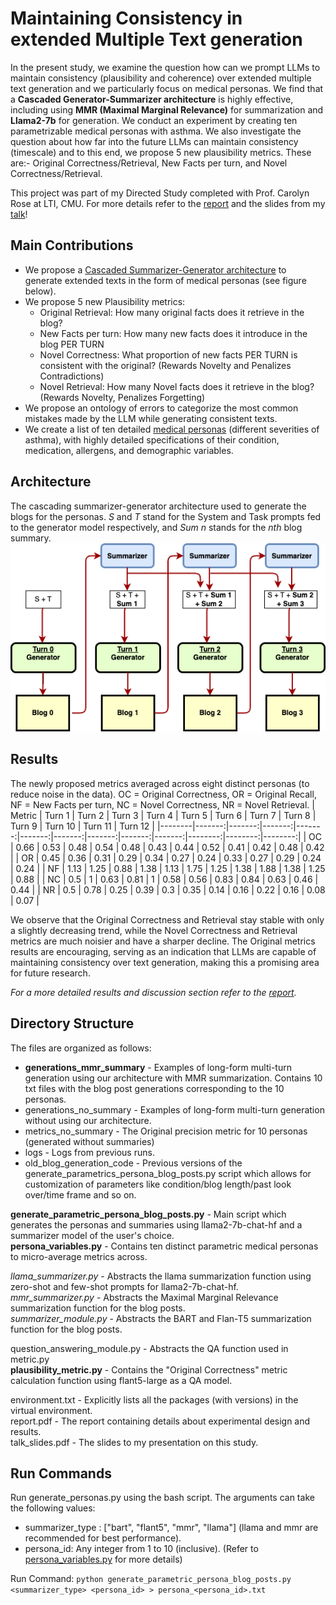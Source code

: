 # Maintaining Consistency in extended Multiple Text generation

In the present study, we examine the question how can we prompt LLMs to maintain consistency (plausibility and coherence) over extended multiple text generation and we particularly focus on medical personas. We find that a **Cascaded Generator-Summarizer architecture** is highly effective, including using **MMR (Maximal Marginal Relevance)** for summarization and **Llama2-7b** for generation. We conduct an experiment by creating ten parametrizable medical personas with asthma. We also investigate the question about how far into the future LLMs can maintain consistency (timescale) and to this end, we propose 5 new plausibility metrics. These are:- Original Correctness/Retrieval, New Facts per turn, and Novel Correctness/Retrieval.

This project was part of my Directed Study completed with Prof. Carolyn Rose at LTI, CMU. For more details refer to the [report](https://github.com/Aadit3003/llm-medical-personas/blob/d9675b2004c786d5f098b308f96df1082eb1f270/report.pdf) and the slides from my [talk](https://github.com/Aadit3003/llm-medical-personas/blob/d9675b2004c786d5f098b308f96df1082eb1f270/talk_slides.pdf)!

## Main Contributions
* We propose a [Cascaded Summarizer-Generator architecture](https://github.com/Aadit3003/llm-medical-personas/blob/d9675b2004c786d5f098b308f96df1082eb1f270/generate_parametric_persona_blog_posts.py) to generate extended texts in the form of medical personas (see figure below).
* We propose 5 new Plausibility metrics:
  * Original Retrieval: How many original facts does it retrieve in the blog?
  * New Facts per turn: How many new facts does it introduce in the blog PER TURN
  * Novel Correctness: What proportion of new facts PER TURN is consistent with the original? (Rewards Novelty and Penalizes Contradictions)
  * Novel Retrieval: How many Novel facts does it retrieve in the blog? (Rewards Novelty, Penalizes Forgetting)
* We propose an ontology of errors to categorize the most common mistakes made by the LLM while generating consistent texts.
* We create a list of ten detailed [medical personas](https://github.com/Aadit3003/llm-medical-personas/blob/d9675b2004c786d5f098b308f96df1082eb1f270/persona_variables.py) (different severities of asthma), with highly detailed specifications of their condition, medication, allergens, and demographic variables.

## Architecture
The cascading summarizer-generator architecture used to generate the blogs for the personas. _S_ and _T_ stand for the System and Task prompts fed to the generator model respectively, and _Sum n_ stands for the _nth_ blog summary. \
![Cascaded summarizer-generator architecture diagram for the medical persona generation pipeline using Llamaa2](https://github.com/Aadit3003/llm-medical-personas/blob/f04bfb5ac348508b179a5a6ffec90bbbfb33259a/logs/Blog.drawio%20(1).png)

## Results
The newly proposed metrics averaged across eight distinct personas (to reduce noise in the data). OC = Original Correctness, OR = Original Recall, NF = New Facts per turn, NC = Novel Correctness, NR = Novel Retrieval.
| Metric | Turn 1 | Turn 2 | Turn 3 | Turn 4 | Turn 5 | Turn 6 | Turn 7 | Turn 8 | Turn 9 | Turn 10 | Turn 11 | Turn 12 |
|--------|-------:|-------:|-------:|-------:|-------:|-------:|-------:|-------:|-------:|--------:|--------:|--------:|
| OC     |   0.66 |   0.53 |   0.48 |   0.54 |   0.48 |   0.43 |   0.44 |   0.52 |   0.41 |    0.42 |    0.48 |    0.42 |
| OR     |   0.45 |   0.36 |   0.31 |   0.29 |   0.34 |   0.27 |   0.24 |   0.33 |   0.27 |    0.29 |    0.24 |    0.24 |
| NF     |   1.13 |   1.25 |   0.88 |   1.38 |   1.13 |   1.75 |   1.25 |   1.38 |   1.88 |    1.38 |    1.25 |    0.88 |
| NC     |    0.5 |      1 |   0.63 |   0.81 |      1 |   0.58 |   0.56 |   0.83 |   0.84 |    0.63 |    0.46 |    0.44 |
| NR     |    0.5 |   0.78 |   0.25 |   0.39 |    0.3 |   0.35 |   0.14 |   0.16 |   0.22 |    0.16 |    0.08 |    0.07 |

We observe that the Original Correctness and Retrieval stay stable with only a slightly decreasing trend, while the Novel Correctness and Retrieval metrics are much noisier and have a sharper decline. The Original metrics results are encouraging, serving as an indication that LLMs are capable of maintaining consistency over text generation, making this a promising area for future research. 

_For a more detailed results and discussion section refer to the [report](https://github.com/Aadit3003/llm-medical-personas/blob/d9675b2004c786d5f098b308f96df1082eb1f270/report.pdf)._


 ## Directory Structure
The files are organized as follows:

* **generations_mmr_summary** - Examples of long-form multi-turn generation using our architecture with MMR summarization. Contains 10 txt files with the blog post generations corresponding to the 10 personas.
* generations_no_summary - Examples of long-form multi-turn generation without using our architecture.
* metrics_no_summary - The Original precision metric for 10 personas (generated without summaries)
* logs - Logs from previous runs.
* old_blog_generation_code - Previous versions of the generate_parametrics_persona_blog_posts.py script which allows for customization of parameters like condition/blog length/past look over/time frame and so on. 

**generate_parametric_persona_blog_posts.py** - Main script which generates the personas and summaries using llama2-7b-chat-hf and a summarizer model of the user's choice. \
**persona_variables.py** - Contains ten distinct parametric medical personas to micro-average metrics across. 

_llama_summarizer.py_ - Abstracts the llama summarization function using zero-shot and few-shot prompts for llama2-7b-chat-hf. \
_mmr_summarizer.py_ - Abstracts the Maximal Marginal Relevance summarization function for the blog posts. \
_summarizer_module.py_ - Abstracts the BART and Flan-T5 summarization function for the blog posts. 

question_answering_module.py - Abstracts the QA function used in metric.py \
**plausibility_metric.py** - Contains the "Original Correctness" metric calculation function using flant5-large as a QA model. 

environment.txt - Explicitly lists all the packages (with versions) in the virtual environment. \
report.pdf - The report containing details about experimental design and results. \
talk_slides.pdf - The slides to my presentation on this study.

 ## Run Commands
Run generate_personas.py using the bash script. The arguments can take the following values:
- summarizer_type : ["bart", "flant5", "mmr", "llama"] (llama and mmr are recommended for best performance).
- persona_id: Any integer from 1 to 10 (inclusive). (Refer to [persona_variables.py](https://github.com/Aadit3003/llm-medical-personas/blob/cd27ca3a7364128f2de13477cfafb117b3676023/persona_variables.py) for more details)

Run Command: `python generate_parametric_persona_blog_posts.py <summarizer_type> <persona_id> > persona_<persona_id>.txt`
